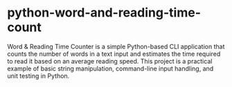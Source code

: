 # python-word-and-reading-time-count
Word &amp; Reading Time Counter is a simple Python-based CLI application that counts the number of words in a text input and estimates the time required to read it based on an average reading speed.  This project is a practical example of basic string manipulation, command-line input handling, and unit testing in Python.
